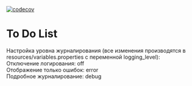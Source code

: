 [![codecov](https://codecov.io/gh/GennadiyProg/ToDoList/branch/feature%2Ftask-10/graph/badge.svg?token=SC1U8A536S)](https://codecov.io/gh/GennadiyProg/ToDoList)
<h1>To Do List</h1>
Настройка уровна журналирования (все изменения производятся в resources/variables.properties с переменной logging_level):
<br>Отключение логирования: off
<br>Отображение только ошибок: error
<br>Подробное журналирование: debug
